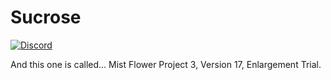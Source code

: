 # Sucrose
[![Discord](https://img.shields.io/discord/213517939343622146.svg?colorB=7289da&label=discord&logo=discord&logoColor=white)](https://discord.gg/NWwF2Qs)

And this one is called... Mist Flower Project 3, Version 17, Enlargement Trial.
